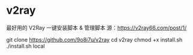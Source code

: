 # v2ray
最好用的 V2Ray 一键安装脚本 &amp; 管理脚本
源：https://v2ray66.com/post/1/

git clone https://github.com/9o8i7u/v2ray
cd v2ray
chmod +x install.sh
./install.sh local

